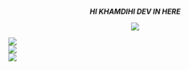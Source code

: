 <p align="center"><i> <b> HI KHAMDIHI DEV IN HERE </b>
</p>
<p align="center">
<img src="https://media.tenor.com/hhT_CuCzYwkAAAAC/zero-two.gif">
</p>

![](https://github-readme-stats.vercel.app/api?username=khamdihi-dev&theme=nord&hide_border=false&include_all_commits=true&count_private=true)<br/>
![](https://github-readme-streak-stats.herokuapp.com/?user=khamdihi-dev&theme=nord&hide_border=false)<br/>
![](https://github-readme-stats.vercel.app/api/top-langs/?username=khamdihi-dev&theme=nord&hide_border=false&include_all_commits=true&count_private=true&layout=compact)

